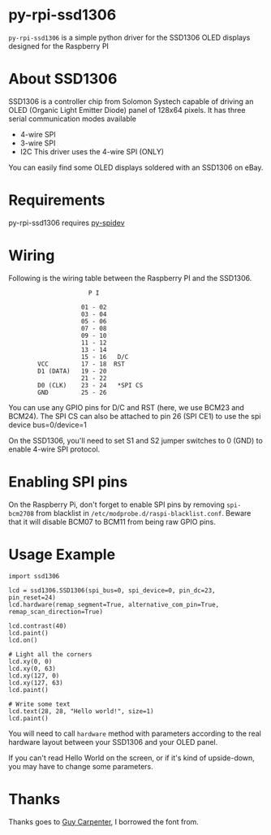 py-rpi-ssd1306
==============

```py-rpi-ssd1306``` is a simple python driver for the SSD1306 OLED displays designed for the Raspberry PI


About SSD1306
=============

SSD1306 is a controller chip from Solomon Systech capable of driving an OLED (Organic Light Emitter Diode) panel of 128x64 pixels.
It has three serial communication modes available
- 4-wire SPI
- 3-wire SPI
- I2C
This driver uses the 4-wire SPI (ONLY)

You can easily find some OLED displays soldered with an SSD1306 on eBay.


Requirements
============

py-rpi-ssd1306 requires [py-spidev](https://github.com/doceme/py-spidev)


Wiring
======

Following is the wiring table between the Raspberry PI and the SSD1306.

```
                      P I

                    01 - 02
                    03 - 04
                    05 - 06
                    07 - 08
                    09 - 10
                    11 - 12
                    13 - 14
                    15 - 16   D/C
        VCC         17 - 18  RST
        D1 (DATA)   19 - 20
                    21 - 22
        D0 (CLK)    23 - 24   *SPI CS
        GND         25 - 26
```

You can use any GPIO pins for D/C and RST (here, we use BCM23 and BCM24).
The SPI CS can also be attached to pin 26 (SPI CE1) to use the spi device bus=0/device=1

On the SSD1306, you'll need to set S1 and S2 jumper switches to 0 (GND) to enable 4-wire SPI protocol.


Enabling SPI pins
=================

On the Raspberry Pi, don't forget to enable SPI pins by removing ```spi-bcm2708``` from blacklist in ```/etc/modprobe.d/raspi-blacklist.conf```.
Beware that it will disable BCM07 to BCM11 from being raw GPIO pins.


Usage Example
=============

```
import ssd1306

lcd = ssd1306.SSD1306(spi_bus=0, spi_device=0, pin_dc=23, pin_reset=24)
lcd.hardware(remap_segment=True, alternative_com_pin=True, remap_scan_direction=True)

lcd.contrast(40)
lcd.paint()
lcd.on()

# Light all the corners
lcd.xy(0, 0)
lcd.xy(0, 63)
lcd.xy(127, 0)
lcd.xy(127, 63)
lcd.paint()

# Write some text
lcd.text(28, 28, "Hello world!", size=1)
lcd.paint()
```

You will need to call ```hardware``` method with parameters according to the real hardware layout between your SSD1306 and your OLED panel.

If you can't read Hello World on the screen, or if it's kind of upside-down, you may have to change some parameters.


Thanks
======

Thanks goes to [Guy Carpenter](https://github.com/guyc), I borrowed the font from.

